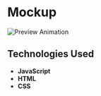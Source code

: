 # Mockup
![Preview Animation](https://github.com/akoval29/Mockup/blob/main/src/preview.gif)
## Technologies Used
- **JavaScript**
- **HTML**
- **CSS** 
